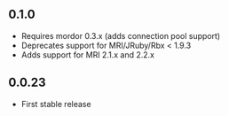 0.1.0
-----------
- Requires mordor 0.3.x (adds connection pool support)
- Deprecates support for MRI/JRuby/Rbx < 1.9.3
- Adds support for MRI 2.1.x and 2.2.x

0.0.23
-----------
- First stable release
